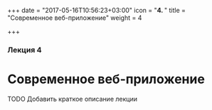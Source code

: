 +++
date = "2017-05-16T10:56:23+03:00"
icon = "<b>4. </b>"
title = "Современное веб-приложение"
weight = 4

+++

### Лекция 4

# Современное веб-приложение

TODO Добaвить краткое описание лекции